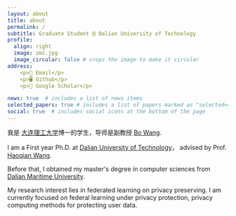 ```yaml
---
layout: about
title: about
permalink: /
subtitle: Graduate Student @ Dalian University of Technology
profile:
  align: right
  image: zmz.jpg
  image_circular: false # crops the image to make it circular
address: 
    <p>📧 Email</p>
    <p>🖥︎ Github</p>
    <p>📖 Google Scholar</p>

news: true  # includes a list of news items
selected_papers: true # includes a list of papers marked as "selected={true}"
social: true  # includes social icons at the bottom of the page
---
```

<!-- 
Write your biography here. Tell the world about yourself. Link to your favorite [subreddit](http://reddit.com). You can put a picture in, too. The code is already in, just name your picture `prof_pic.jpg` and put it in the `img/` folder.

Put your address / P.O. box / other info right below your picture. You can also disable any these elements by editing `profile` property of the YAML header of your `_pages/about.md`. Edit `_bibliography/papers.bib` and Jekyll will render your [publications page](/al-folio/publications/) automatically.

Link to your social media connections, too. This theme is set up to use [Font Awesome icons](http://fortawesome.github.io/Font-Awesome/) and [Academicons](https://jpswalsh.github.io/academicons/), like the ones below. Add your Facebook, Twitter, LinkedIn, Google Scholar, or just disable all of them.

 -->

我是 [大连理工大学](https://www.dlut.edu.cn/)博一的学生，导师是副教授 [Bo Wang](http://ice.dlut.edu.cn/WangBo/index.html).

I am a First year Ph.D. at  [Dalian University of Technology](https://www.dlut.edu.cn/)， advised by Prof. [Haoqian Wang](https://www.sigs.tsinghua.edu.cn/whq_en/main.htm).
<!-- I am also a research intern at [Secure Learning Lab](https://aisecure.github.io/), [UIUC](https://illinois.edu/), advised by Prof. [Bo Li](https://aisecure.github.io/) and was a research intern at [SCLBD](http://scl.sribd.cn/index.html), [CUHK-Shenzhen](https://www.cuhk.edu.cn/en), advised by Prof. [Baoyuan Wu](https://sites.google.com/site/baoyuanwu2015/). -->

Before that, I obtained my master's degree in computer sciences from [Dalian Maritime University](http://english.dlmu.edu.cn/).

My research interest lies in federated learning on privacy preserving. I am currently focused on federal learning under privacy protection, privacy computing methods for protecting user data.
<!-- My long-term goal is to make machine learning algorithms robust and interpretable. -->
